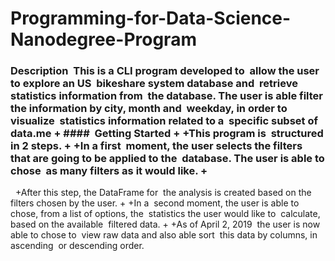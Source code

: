 # Programming-for-Data-Science-Nanodegree-Program
 ### Description  This is a CLI program developed to  allow the user to explore an US  bikeshare system database and  retrieve statistics information from  the database. The user is able filter  the information by city, month and  weekday, in order to visualize  statistics information related to a  specific subset of data.me +  ####  Getting Started + +This program is  structured in 2 steps. + +In a first  moment, the user selects the filters  that are going to be applied to the  database. The user is able to chose  as many filters as it would like. + 
 
+After this step, the DataFrame for  the analysis is created based on the  filters chosen by the user. + +In a  second moment, the user is able to  chose, from a list of options, the  statistics the user would like to  calculate, based on the available  filtered data. + +As of April 2, 2019  the user is now able to chose to  view raw data and also able sort  this data by columns, in ascending  or descending order. 
